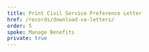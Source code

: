 ```yaml
---
title: Print Civil Service Preference Letter
href: /records/download-va-letters/
order: 5
spoke: Manage Benefits
private: true
---
```

